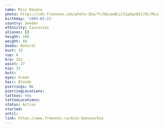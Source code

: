 ```yaml
---
name: Miss Banana
photo: https://cdn.freeones.com/photo-3ba/ft/KQ/peDLiC3ipdqn82i7dC/Miss-Banana-brunette-lingerie-001_teaser.jpg?c=1585088439
birthday: '1995-03-21'
country: Sweden
ethnicity: Caucasian
aliases: []
height: 168
weight: 50
boobs: Natural
bust: 32
cup: A
bra: 32a
waist: 27
hip: 33
butt:
eyes: Green
hair: Blonde
piercings: No
piercingLocations:
tattoos: Yes
tattooLocations:
status: Active
started:
until:
link: https://www.freeones.ca/miss-banana/bio
---
```

